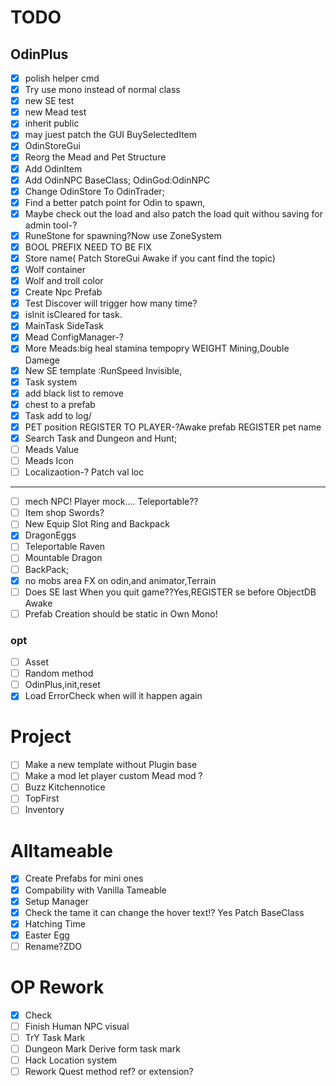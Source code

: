 # TODO
## OdinPlus

 - [x] polish helper cmd
 - [x] Try use mono instead of normal class
 - [x] new SE test
 - [x] new Mead test
 - [x] inherit public
 - [x] may juest patch the GUI BuySelectedItem
 - [x] OdinStoreGui
 - [x] Reorg the Mead and Pet Structure
 - [x] Add OdinItem 
 - [x] Add OdinNPC BaseClass; OdinGod:OdinNPC
 - [x] Change OdinStore To OdinTrader;
 - [x] Find a better patch point for Odin to spawn,
 - [x] Maybe check out the load and also patch the load quit withou saving for admin tool-?
 - [x] RuneStone for spawning?Now use ZoneSystem
 - [x] BOOL PREFIX NEED TO BE FIX
 - [x] Store name( Patch StoreGui Awake if you cant find the topic)
 - [x] Wolf container
 - [x] Wolf and troll color
 - [x] Create Npc Prefab
 - [x] Test Discover will trigger how many time?
 - [x] isInit isCleared for task.
 - [x] MainTask SideTask
 - [x] Mead ConfigManager-?
 - [x] More Meads:big heal stamina tempopry WEIGHT Mining,Double Damege
 - [x] New SE template :RunSpeed Invisible, 
 - [x] Task system
 - [x] add black list to remove
 - [x] chest to a prefab
 - [x] Task add to log/
 - [x] PET position REGISTER TO PLAYER-?Awake prefab REGISTER pet name
 - [x] Search Task and Dungeon and Hunt;
 - [ ] Meads Value
 - [ ] Meads Icon
 - [ ] Localizaotion-? Patch val loc
-----------------
 - [ ] mech NPC! Player mock.... Teleportable??
 - [ ] Item shop Swords?
 - [ ] New Equip Slot Ring and Backpack
 - [x] DragonEggs
 - [ ] Teleportable Raven
 - [ ] Mountable Dragon
 - [ ] BackPack;
 - [x] no mobs area FX on odin,and animator,Terrain
 - [ ] Does SE last When you quit game??Yes,REGISTER se before ObjectDB Awake 
 - [ ] Prefab Creation should be static in Own Mono!

### opt
 - [ ] Asset 
 - [ ] Random method
 - [ ] OdinPlus,init,reset
 - [x] Load ErrorCheck when will it happen again

# Project
 - [ ] Make a new template without Plugin base
 - [ ] Make a mod let player custom Mead mod ?
 - [ ] Buzz Kitchennotice
 - [ ] TopFirst
 - [ ] Inventory

# Alltameable
 - [x] Create Prefabs for mini ones
 - [x] Compability with Vanilla Tameable
 - [x] Setup Manager
 - [x] Check the tame it can change the hover text!? Yes Patch BaseClass
 - [x] Hatching Time
 - [x] Easter Egg
 - [ ] Rename?ZDO

# OP Rework
 - [x] Check 
 - [ ] Finish Human NPC visual
 - [ ] TrY Task Mark
 - [ ] Dungeon Mark Derive form task mark
 - [ ] Hack Location system
 - [ ] Rework Quest method ref? or extension?
